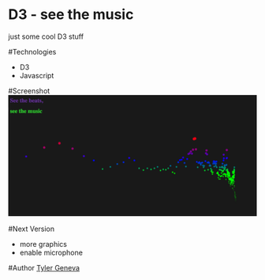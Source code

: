 # D3 - see the music
just some cool D3 stuff


#Technologies
- D3
- Javascript

#Screenshot
![frequency](/images/beats.png)



#Next Version
- more graphics
- enable microphone

#Author
[Tyler Geneva](https://github.com/ctylerg)
